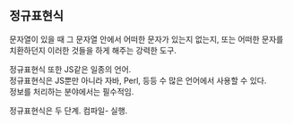 ## 정규표현식
문자열이 있을 때 그 문자열 안에서 어떠한 문자가 있는지 없는지, 또는 어떠한 문자를 치환하던지 이러한 것들을 하게 해주는 강력한 도구.  

정규표현식 또한 JS같은 일종의 언어.  
정규표현식은 JS뿐만 아니라 자바, Perl, 등등 수 많은 언어에서 사용할 수 있다.  
정보를 처리하는 분야에서는 필수적임.  

정규표현식은 두 단계. 컴파일- 실행.  
